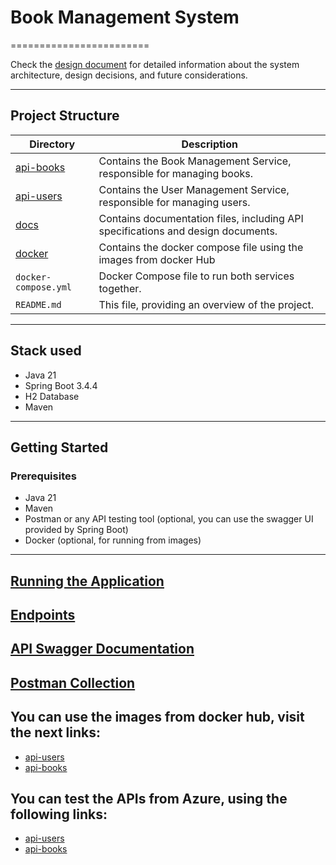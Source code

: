 # Book Management System

========================

Check the [design document](docs/design-doc.md) for detailed information about the system architecture, design
decisions, and future considerations.

___

## Project Structure

| Directory                | Description                                                                      |
|--------------------------|----------------------------------------------------------------------------------|
| [api-books](./api-books) | Contains the Book Management Service, responsible for managing books.            |
| [api-users](./api-users) | Contains the User Management Service, responsible for managing users.            |
| [docs](./docs)           | Contains documentation files, including API specifications and design documents. |
| [docker](./docker)       | Contains the docker compose file using the images from docker Hub                |
| `docker-compose.yml`     | Docker Compose file to run both services together.                               |
| `README.md`              | This file, providing an overview of the project.                                 |

___

## Stack used

- Java 21
- Spring Boot 3.4.4
- H2 Database
- Maven

___

## Getting Started

### Prerequisites

- Java 21
- Maven
- Postman or any API testing tool (optional, you can use the swagger UI provided by Spring Boot)
- Docker (optional, for running from images)

___

## [Running the Application](docs/running-app.md)

## [Endpoints](docs/endpoints.md)

## [API Swagger Documentation](docs/swagger.md)

## [Postman Collection](docs/Postman_Collection.json)

## You can use the images from docker hub, visit the next links:

- [api-users](https://hub.docker.com/r/karlitasg7/api-users)
- [api-books](https://hub.docker.com/r/karlitasg7/api-books)

## You can test the APIs from Azure, using the following links:

- [api-users](https://ks-bootcamp-javaspring-api-users.azurewebsites.net/swagger-ui/index.html)
- [api-books](https://ks-bootcamp-javaspring-api-books.azurewebsites.net/swagger-ui/index.html)
